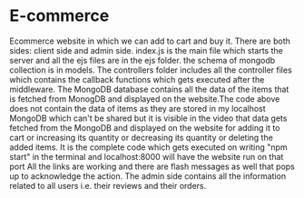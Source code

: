 # E-commerce
Ecommerce website in which we can add to cart and buy it. There are both sides: client side and admin side.
index.js is the main file which starts the server and all the ejs files are in the ejs folder. the schema of mongodb collection is in models. 
The controllers folder includes all the controller files which contains the callback functions which gets executed after the middleware. 
The MongoDB database contains all the data of the items that is fetched from MonogDB and displayed on the website.The code above does not contain the data of items as they are stored in my localhost MongoDB which can't be shared but it is visible in the video that data gets fetched from the MongoDB and displayed on the website for adding it to cart or increasing its quantity or decreasing its quantity or deleting the added items.
It is the complete code which gets executed on writing "npm start" in the terminal and localhost:8000 will have the website run on that port
All the links are working and there are flash messages as well that pops up to acknowledge the action.
The admin side contains all the information related to all users i.e. their reviews and their orders.

